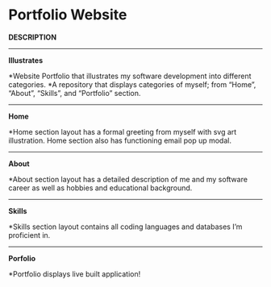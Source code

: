 # Portfolio Website
**DESCRIPTION**
______________________________________________________________________________________________________________________________________________________________

**Illustrates**

*Website Portfolio that illustrates my software development into different categories. 
*A repository that displays categories of myself; from “Home”, “About”, “Skills”, and “Portfolio” section.
______________________________________________________________________________________________________________________________________________________________

**Home**

*Home section layout has a formal greeting from myself with svg art illustration. Home section also has functioning email pop up modal.
______________________________________________________________________________________________________________________________________________________________

**About**

*About section layout has a detailed description of me and my software career as well as hobbies and educational background.
______________________________________________________________________________________________________________________________________________________________

 **Skills**
 
*Skills section layout contains all coding languages and databases I’m proficient in.
______________________________________________________________________________________________________________________________________________________________

 **Porfolio**
 
*Portfolio displays live built application!  
